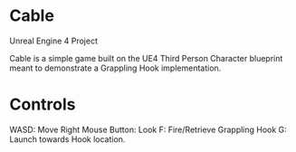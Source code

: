 # Cable
Unreal Engine 4 Project

Cable is a simple game built on the UE4 Third Person Character blueprint meant to demonstrate a Grappling Hook implementation.

# Controls
WASD: Move
Right Mouse Button: Look
F: Fire/Retrieve Grappling Hook
G: Launch towards Hook location.
